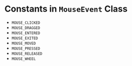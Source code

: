 # Constants in `MouseEvent` Class

  - `MOUSE_CLICKED`
  - `MOUSE_DRAGGED`
  - `MOUSE_ENTERED`
  - `MOUSE_EXITED`
  - `MOUSE_MOVED`
  - `MOUSE_PRESSED`
  - `MOUSE_RELEASED`
  - `MOUSE_WHEEL`